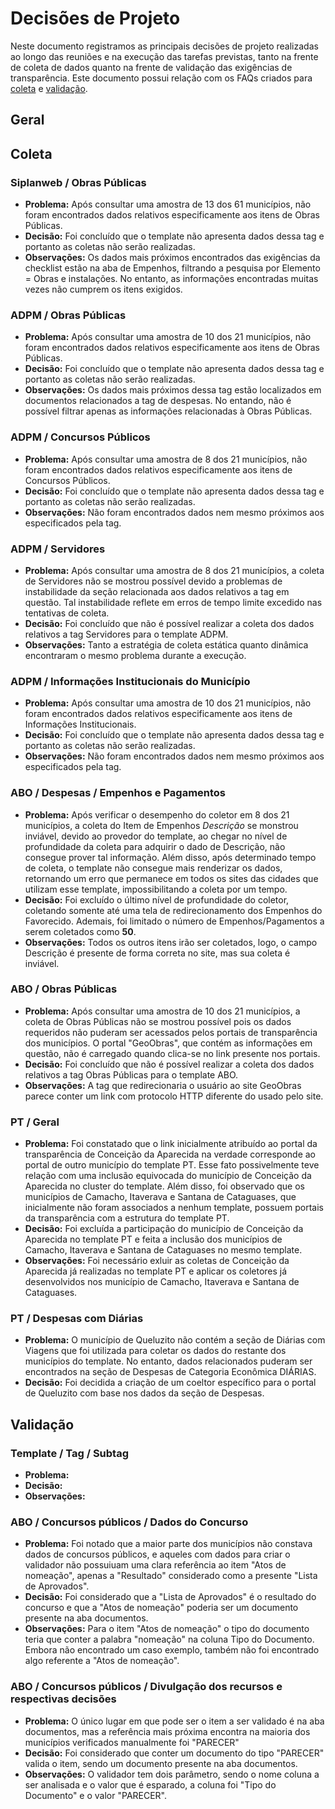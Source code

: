 # Decisões de Projeto

Neste documento registramos as principais decisões de projeto realizadas ao longo das reuniões e na execução das tarefas previstas, tanto na frente de coleta de dados quanto na frente de validação das exigências de transparência. Este documento possui relação com os FAQs criados para [coleta](<FAQ - Coletas.md>) e [validação](<FAQ - Validação.md>).

## Geral

## Coleta
### Siplanweb / Obras Públicas
* **Problema:** Após consultar uma amostra de 13 dos 61 municípios, não foram encontrados dados relativos especificamente aos itens de Obras Públicas.
* **Decisão:** Foi concluído que o template não apresenta dados dessa tag e portanto as coletas não serão realizadas.
* **Observações:** Os dados mais próximos encontrados das exigências da checklist estão na aba de Empenhos, filtrando a pesquisa por Elemento = Obras e instalações. No entanto, as informações encontradas muitas vezes não cumprem os itens exigidos.

### ADPM / Obras Públicas
* **Problema:** Após consultar uma amostra de 10 dos 21 municípios, não foram encontrados dados relativos especificamente aos itens de Obras Públicas.
* **Decisão:** Foi concluído que o template não apresenta dados dessa tag e portanto as coletas não serão realizadas.
* **Observações:** Os dados mais próximos dessa tag estão localizados em documentos relacionados a tag de despesas. No entando, não é possível filtrar apenas as informações relacionadas à Obras Públicas.

### ADPM / Concursos Públicos
* **Problema:** Após consultar uma amostra de 8 dos 21 municípios, não foram encontrados dados relativos especificamente aos itens de Concursos Públicos.
* **Decisão:** Foi concluído que o template não apresenta dados dessa tag e portanto as coletas não serão realizadas.
* **Observações:** Não foram encontrados dados nem mesmo próximos aos especificados pela tag.

### ADPM / Servidores
* **Problema:** Após consultar uma amostra de 8 dos 21 municípios, a coleta de Servidores não se mostrou possível devido a problemas de instabilidade da seção relacionada aos dados relativos a tag em questão. Tal instabilidade reflete em erros de tempo limite excedido nas tentativas de coleta.
* **Decisão:** Foi concluído que não é possível realizar a coleta dos dados relativos a tag Servidores para o template ADPM.
* **Observações:** Tanto a estratégia de coleta estática quanto dinâmica encontraram o mesmo problema durante a execução.

### ADPM / Informações Institucionais do Município
* **Problema:** Após consultar uma amostra de 10 dos 21 municípios, não foram encontrados dados relativos especificamente aos itens de Informações Institucionais.
* **Decisão:** Foi concluído que o template não apresenta dados dessa tag e portanto as coletas não serão realizadas.
* **Observações:** Não foram encontrados dados nem mesmo próximos aos especificados pela tag.

### ABO / Despesas / Empenhos e Pagamentos
* **Problema:** Após verificar o desempenho do coletor em 8 dos 21 municípios, a coleta do Item de Empenhos *Descrição* se monstrou inviável, devido ao provedor do template, ao chegar no nível de profundidade da coleta para adquirir o dado de Descrição, não consegue prover tal informação. Além disso, após determinado tempo de coleta, o template não consegue mais renderizar os dados, retornando um erro que permanece em todos os sites das cidades que utilizam esse template, impossibilitando a coleta por um tempo.
* **Decisão:** Foi excluído o último nível de profundidade do coletor, coletando somente até uma tela de redirecionamento dos Empenhos do Favorecido. Ademais, foi limitado o número de Empenhos/Pagamentos a serem coletados como **50**.
* **Observações:** Todos os outros itens irão ser coletados, logo, o campo Descrição é presente de forma correta no site, mas sua coleta é inviável.

### ABO / Obras Públicas
* **Problema:** Após consultar uma amostra de 10 dos 21 municípios, a coleta de Obras Públicas não se mostrou possível pois os dados requeridos não puderam ser acessados pelos portais de transparência dos municípios. O portal "GeoObras", que contém as informações em questão, não é carregado quando clica-se no link presente nos portais.
* **Decisão:** Foi concluído que não é possível realizar a coleta dos dados relativos a tag Obras Públicas para o template ABO.
* **Observações:** A tag <a> que redirecionaria o usuário ao site GeoObras parece conter um link com protocolo HTTP diferente do usado pelo site.

### PT / Geral
* **Problema:** Foi constatado que o link inicialmente atribuído ao portal da transparência de Conceição da Aparecida na verdade corresponde ao portal de outro município do template PT. Esse fato possivelmente teve relação com uma inclusão equivocada do município de Conceição da Aparecida no cluster do template. Além disso, foi observado que os municípios de Camacho, Itaverava e Santana de Cataguases, que inicialmente não foram associados a nenhum template, possuem portais da transparência com a estrutura do template PT.
* **Decisão:** Foi excluída a participação do município de Conceição da Aparecida no template PT e feita a inclusão dos municípios de Camacho, Itaverava e Santana de Cataguases no mesmo template.
* **Observações:** Foi necessário exluir as coletas de Conceição da Aparecida já realizadas no template PT e aplicar os coletores já desenvolvidos nos município de Camacho, Itaverava e Santana de Cataguases.
  
### PT / Despesas com Diárias
* **Problema:** O município de Queluzito não contém a seção de Diárias com Viagens que foi utilizada para coletar os dados do restante dos municípios do template. No entanto, dados relacionados puderam ser encontrados na seção de Despesas de Categoria Econômica DIÁRIAS.
* **Decisão:** Foi decidida a criação de um coeltor específico para o portal de Queluzito com base nos dados da seção de Despesas.

## Validação
### Template / Tag / Subtag
* **Problema:**
* **Decisão:** 
* **Observações:**
  
### ABO / Concursos públicos / Dados do Concurso
* **Problema:** Foi notado que a maior parte dos municípios não constava dados de concursos públicos, e aqueles com dados para criar o validador não possuiuam uma clara referência ao item "Atos de nomeação", apenas a "Resultado" considerado como a presente "Lista de Aprovados".
* **Decisão:** Foi considerado que a "Lista de Aprovados" é o resultado do concurso e que a "Atos de nomeação" poderia ser um documento presente na aba documentos.
* **Observações:** Para o item "Atos de nomeação" o tipo do documento teria que conter a palabra "nomeação" na coluna Tipo do Documento. Embora não encontrado um caso exemplo, também não foi encontrado algo referente a "Atos de nomeação".
  
### ABO / Concursos públicos / Divulgação dos recursos e respectivas decisões	
* **Problema:** O único lugar em que pode ser o item a ser validado é na aba documentos, mas a referência mais próxima encontra na maioria dos municípios verificados manualmente foi "PARECER"
* **Decisão:** Foi considerado que conter um documento do tipo "PARECER" valida o item, sendo um documento presente na aba documentos.
* **Observações:** O validador tem dois parâmetro, sendo o nome coluna a ser analisada e o valor que é esparado, a coluna foi "Tipo do Documento" e o valor "PARECER".
  
  
  
  
